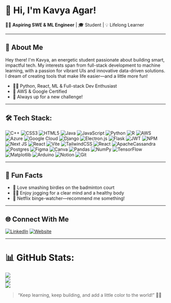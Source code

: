 # 👋 Hi, I'm Kavya Agar!

👨‍💻 **Aspiring SWE & ML Engineer** | 🎓 Student | 💡 Lifelong Learner

---

## 🚀 About Me

Hey there! I'm Kavya, an energetic student passionate about building smart, impactful tech. My interests span from full-stack development to machine learning, with a passion for vibrant UIs and innovative data-driven solutions. I dream of creating tools that make life easier—and a little more fun!

- 🧑‍💻 Python, React, ML & Full-stack Dev Enthusiast
- 🌟 AWS & Google Certified
- 🎯 Always up for a new challenge!

---

## 🛠️ Tech Stack:
![C++](https://img.shields.io/badge/c++-%2300599C.svg?style=for-the-badge&logo=c%2B%2B&logoColor=white) ![CSS3](https://img.shields.io/badge/css3-%231572B6.svg?style=for-the-badge&logo=css3&logoColor=white) ![HTML5](https://img.shields.io/badge/html5-%23E34F26.svg?style=for-the-badge&logo=html5&logoColor=white) ![Java](https://img.shields.io/badge/java-%23ED8B00.svg?style=for-the-badge&logo=openjdk&logoColor=white) ![JavaScript](https://img.shields.io/badge/javascript-%23323330.svg?style=for-the-badge&logo=javascript&logoColor=%23F7DF1E) ![Python](https://img.shields.io/badge/python-3670A0?style=for-the-badge&logo=python&logoColor=ffdd54) ![R](https://img.shields.io/badge/r-%23276DC3.svg?style=for-the-badge&logo=r&logoColor=white) ![AWS](https://img.shields.io/badge/AWS-%23FF9900.svg?style=for-the-badge&logo=amazon-aws&logoColor=white) ![Azure](https://img.shields.io/badge/azure-%230072C6.svg?style=for-the-badge&logo=microsoftazure&logoColor=white) ![Google Cloud](https://img.shields.io/badge/GoogleCloud-%234285F4.svg?style=for-the-badge&logo=google-cloud&logoColor=white) ![Django](https://img.shields.io/badge/django-%23092E20.svg?style=for-the-badge&logo=django&logoColor=white) ![Electron.js](https://img.shields.io/badge/Electron-191970?style=for-the-badge&logo=Electron&logoColor=white) ![Flask](https://img.shields.io/badge/flask-%23000.svg?style=for-the-badge&logo=flask&logoColor=white) ![JWT](https://img.shields.io/badge/JWT-black?style=for-the-badge&logo=JSON%20web%20tokens) ![NPM](https://img.shields.io/badge/NPM-%23CB3837.svg?style=for-the-badge&logo=npm&logoColor=white) ![Next JS](https://img.shields.io/badge/Next-black?style=for-the-badge&logo=next.js&logoColor=white) ![React](https://img.shields.io/badge/react-%2320232a.svg?style=for-the-badge&logo=react&logoColor=%2361DAFB) ![Vite](https://img.shields.io/badge/vite-%23646CFF.svg?style=for-the-badge&logo=vite&logoColor=white) ![TailwindCSS](https://img.shields.io/badge/tailwindcss-%2338B2AC.svg?style=for-the-badge&logo=tailwind-css&logoColor=white) ![React](https://img.shields.io/badge/react-%2320232a.svg?style=for-the-badge&logo=react&logoColor=%2361DAFB) ![ApacheCassandra](https://img.shields.io/badge/cassandra-%231287B1.svg?style=for-the-badge&logo=apache-cassandra&logoColor=white) ![Postgres](https://img.shields.io/badge/postgres-%23316192.svg?style=for-the-badge&logo=postgresql&logoColor=white) ![Figma](https://img.shields.io/badge/figma-%23F24E1E.svg?style=for-the-badge&logo=figma&logoColor=white) ![Canva](https://img.shields.io/badge/Canva-%2300C4CC.svg?style=for-the-badge&logo=Canva&logoColor=white) ![Pandas](https://img.shields.io/badge/pandas-%23150458.svg?style=for-the-badge&logo=pandas&logoColor=white) ![NumPy](https://img.shields.io/badge/numpy-%23013243.svg?style=for-the-badge&logo=numpy&logoColor=white) ![TensorFlow](https://img.shields.io/badge/TensorFlow-%23FF6F00.svg?style=for-the-badge&logo=TensorFlow&logoColor=white) ![Matplotlib](https://img.shields.io/badge/Matplotlib-%23ffffff.svg?style=for-the-badge&logo=Matplotlib&logoColor=black) ![Arduino](https://img.shields.io/badge/-Arduino-00979D?style=for-the-badge&logo=Arduino&logoColor=white) ![Notion](https://img.shields.io/badge/Notion-%23000000.svg?style=for-the-badge&logo=notion&logoColor=white) ![Git](https://img.shields.io/badge/git-%23F05033.svg?style=for-the-badge&logo=git&logoColor=white)

---

## 🌈 Fun Facts

- 🏸 Love smashing birdies on the badminton court
- 🏃‍♀️ Enjoy jogging for a clear mind and a healthy body
- 🍿 Netflix binge-watcher—recommend me something!

---

## 🌐 Connect With Me

[![LinkedIn](https://img.shields.io/badge/-LinkedIn-0A66C2?logo=linkedin&logoColor=white&style=flat)](https://www.linkedin.com/in/kavya-agar/)
[![Website](https://img.shields.io/badge/-Portfolio-FF5722?logo=firefox-browser&logoColor=white&style=flat)](https://www.kavyaagar.com)

---

# 📊 GitHub Stats:
![](https://github-readme-stats.vercel.app/api?username=Kavya-Agar&theme=vue-dark&hide_border=false&include_all_commits=true&count_private=false)<br/>
![](https://nirzak-streak-stats.vercel.app/?user=Kavya-Agar&theme=vue-dark&hide_border=false)<br/>
![](https://github-readme-stats.vercel.app/api/top-langs/?username=Kavya-Agar&theme=vue-dark&hide_border=false&include_all_commits=false&count_private=false&layout=compact)

> “Keep learning, keep building, and add a little color to the world!” 🎨✨
